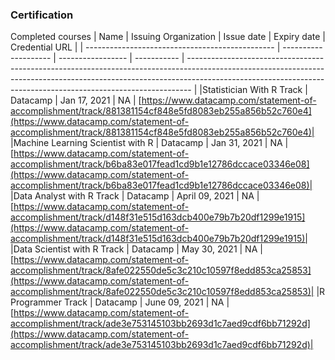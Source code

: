 ### Certification
Completed courses
| Name                                            | Issuing Organization | Issue date        | Expiry date | Credential URL                                                                                                                                                                                                                              |
| ----------------------------------------------- | -------------------- | ----------------- | ----------- | ------------------------------------------------------------------------------------------------------------------------------------------------------------------------------------------------------------------------------------------- |
|Statistician With R Track                        | Datacamp             | Jan 17, 2021      | NA          | [https://www.datacamp.com/statement-of-accomplishment/track/881381154cf848e5fd8083eb255a856b52c760e4](https://www.datacamp.com/statement-of-accomplishment/track/881381154cf848e5fd8083eb255a856b52c760e4)|
|Machine Learning Scientist with R                | Datacamp             | Jan 31, 2021      | NA          | [https://www.datacamp.com/statement-of-accomplishment/track/b6ba83e017fead1cd9b1e12786dccace03346e08](https://www.datacamp.com/statement-of-accomplishment/track/b6ba83e017fead1cd9b1e12786dccace03346e08)|
|Data Analyst with R Track                        | Datacamp             | April 09, 2021    | NA          | [https://www.datacamp.com/statement-of-accomplishment/track/d148f31e515d163dcb400e79b7b20df1299e1915](https://www.datacamp.com/statement-of-accomplishment/track/d148f31e515d163dcb400e79b7b20df1299e1915)|
|Data Scientist with R Track                      | Datacamp             | May 30, 2021      | NA          | [https://www.datacamp.com/statement-of-accomplishment/track/8afe022550de5c3c210c10597f8edd853ca25853](https://www.datacamp.com/statement-of-accomplishment/track/8afe022550de5c3c210c10597f8edd853ca25853)|
|R Programmer Track                               | Datacamp             | June 09, 2021     | NA          | [https://www.datacamp.com/statement-of-accomplishment/track/ade3e753145103bb2693d1c7aed9cdf6bb71292d](https://www.datacamp.com/statement-of-accomplishment/track/ade3e753145103bb2693d1c7aed9cdf6bb71292d)|



 
